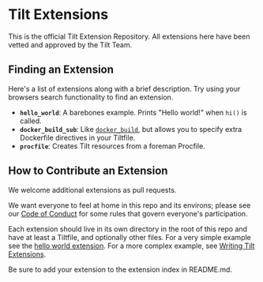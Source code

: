 # Tilt Extensions
This is the official Tilt Extension Repository. All extensions here have been vetted and approved by the Tilt Team.

## Finding an Extension
Here's a list of extensions along with a brief description. Try using your browsers search functionality to find an extension.

* **`hello_world`**: A barebones example. Prints "Hello world!" when `hi()` is called.
* **`docker_build_sub`**: Like [`docker_build`](https://docs.tilt.dev/api.html#api.docker_build), but allows you to specify extra Dockerfile directives in your Tiltfile.
* **`procfile`**: Creates Tilt resources from a foreman Procfile.

## How to Contribute an Extension
We welcome additional extensions as pull requests.

We want everyone to feel at home in this repo and its environs; please see our [Code of Conduct](CODE_OF_CONDUCT.md) for some rules that govern everyone's participation.

Each extension should live in its own directory in the root of this repo and have at least a Tiltfile, and optionally other files. For a very simple example see the [hello world extension](https://github.com/windmilleng/tilt-extensions/tree/master/hello_world). For a more complex example, see [Writing Tilt Extensions](https://docs.tilt.dev/writing_tilt_extensions.html).

Be sure to add your extension to the extension index in README.md.
